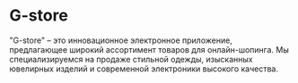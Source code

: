 # G-store
"G-store" – это инновационное электронное приложение, предлагающее широкий ассортимент товаров для онлайн-шопинга. Мы специализируемся на продаже стильной одежды, изысканных ювелирных изделий и современной электроники высокого качества.
